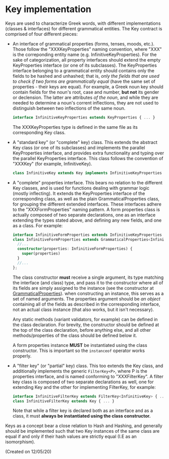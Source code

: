 # Key implementation

Keys are used to characterize Greek words, with different implementations (classes & interfaces) for different grammatical entities.
The Key contract is comprised of four different pieces:

- An interface of grammatical properties (forms, tenses, moods, etc.). Those follow the "XXXKeyProperties" naming convention, where "XXX" is the correponding entity name (e.g. InfinitiveKeyProperties). For the sake of categorization, all property interfaces should extend the empty KeyProperties interface (or one of its subclasses).
  The KeyProperties interface belonging to a grammatical entity should contains only the fields to be hashed and unhashed; that is, _only the fields that are used to check if two forms are grammatically equal_ (have the same set of properties - their keys are equal). For example, a Greek noun key should contain fields for the noun's root, case and number, **but not** its gender or declension. The latter are attributes _of the noun_, and while they are needed to determine a noun's corrent inflections, they are not used to distinguish between two inflections of the same noun.

  ```typescript
  interface InfinitiveKeyProperties extends KeyProperties { ... }
  ```

  The XXXKeyProperties type is defined in the same file as its corresponding Key class.

- A "standard key" (or "complete" key) class. This extends the abstract Key class (or one of its subclasses) and implements the parallel KeyProperties interface, and provides extra functionality and typing over the parallel KeyProperties interface. This class follows the convention of "XXXKey" (for example, InfinitiveKey).

  ```typescript
  class InfinitiveKey extends Key implements InfinitiveKeyProperties { ... }
  ```

- A "complete" properties interface. This bears no relation to the different Key classes, and is used for functions dealing with grammar logic (mostly inflecting). It extends the KeyProperties interface of the corresponding class, as well as the plain GrammaticalProperties class, for grouping the different extended interfaces.
  These interfaces adhere to the "XXXFormProperties" naming pattern.
  A form properties class is actually composed of two separate declarations, one as an interface extending the types stated above, and defining any new fields, and one as a class. For example:

  ```typescript
  interface InfinitiveFormProperties extends InfinitiveKeyProperties { ... }
  class InfinitiveFormProperties extends GrammaticalProperties<InfinitiveFormProperties> {
    //...
    constructor(properties: InfinitiveFormProperties) {
      super(properties)
    }
    //...
  };
  ```

  The class constructor **must** receive a single argument, its type matching the interface (and class) type, and pass it to the constructor where all of its fields are simply assigned to the instance (see the constructor at [GrammaticalProperties](GrammaticalProperties.ts)). when constructing an instance, this serves as a set of named arguments. The properties argument should be _an object_ containing all of the fields as described in the corresponding interface, not an actual class instance (that also works, but it isn't necessary).

  Any static methods (variant validators, for example) can be defined in the class declaration. For brevity, the constructor should be defined at the top of the class declaration, before anything else, and all other methods/properties of the class should be defined below it.

  A form properties instance **MUST** be instantiated using the class constructor. This is important so the `instanceof` operator works properly.

- A "filter key" (or "partial" key) class. This too extends the Key class, and additionally implements the generic `FilterKey<P>`, where P is the properties interface, and is named conforming to "XXXFilterKey". A filter key class is composed of two separate declarations as well, one for extending Key and the other for implementing FilterKey, for example:

  ```typescript
  interface InfinitiveFilterKey extends FilterKey<InfinitiveKey> { ... };
  class InfinitiveFilterKey extends Key { ... }
  ```

  Note that while a filter key is declared both as an interface and as a class, it must **always be instantiated using the class constructor.**

Keys as a concept bear a close relation to Hash and Hashing, and generally should be implemented
such that two Key instances of the same class are equal if and only if their hash values are strictly equal (I.E as an isomorphism).

(Created on 12/05/20)
